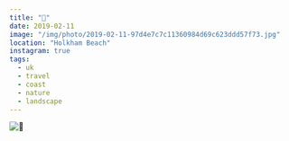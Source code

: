 ```yaml
---
title: "🌾"
date: 2019-02-11
image: "/img/photo/2019-02-11-97d4e7c7c11360984d69c623ddd57f73.jpg"
location: "Holkham Beach"
instagram: true
tags:
  - uk
  - travel
  - coast
  - nature
  - landscape
---
```


![🌾](/img/photo/2019-02-11-97d4e7c7c11360984d69c623ddd57f73.jpg)

